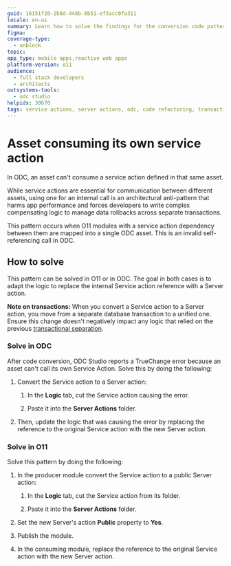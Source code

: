 ```yaml
---
guid: 16151f20-2b8d-448b-8b51-ef3acc0fa311
locale: en-us
summary: Learn how to solve the findings for the conversion code pattern "Asset consuming its own service action".
figma:
coverage-type:
  - unblock
topic:
app_type: mobile apps,reactive web apps
platform-version: o11
audience:
  - full stack developers
  - architects
outsystems-tools:
  - odc studio
helpids: 30670
tags: service actions, server actions, odc, code refactoring, transaction management
---
```

# Asset consuming its own service action

In ODC, an asset can't consume a service action defined in that same asset.

While service actions are essential for communication between different assets, using one for an internal call is an architectural anti-pattern that harms app performance and forces developers to write complex compensating logic to manage data rollbacks across separate transactions.

This pattern occurs when O11 modules with a service action dependency between them are mapped into a single ODC asset. This is an invalid self-referencing call in ODC.

## How to solve

This pattern can be solved in O11 or in ODC. The goal in both cases is to adapt the logic to replace the internal Service action reference with a Server action.

<div class="info" markdown="1">

**Note on transactions:** When you convert a Service action to a Server action, you move from a separate database transaction to a unified one. Ensure this change doesn't negatively impact any logic that relied on the previous [transactional separation](../../building-apps/reuse-and-refactor/services.md#dealing-with-transactionality-and-networking).

</div>

### Solve in ODC

After code conversion, ODC Studio reports a TrueChange error because an asset can't call its own Service Action. Solve this by doing the following:

1. Convert the Service action to a Server action:

   1. In the **Logic** tab, cut the Service action causing the error.

   1. Paste it into the **Server Actions** folder.

1. Then, update the logic that was causing the error by replacing the reference to the original Service action with the new Server action.

### Solve in O11

Solve this pattern by doing the following:

1. In the producer module convert the Service action to a public Server action:

   1. In the **Logic** tab, cut the Service action from its folder.

   1. Paste it into the **Server Actions** folder.

1. Set the new Server's action **Public** property to **Yes**.

1. Publish the module.

1. In the consuming module, replace the reference to the original Service action with the new Server action.
